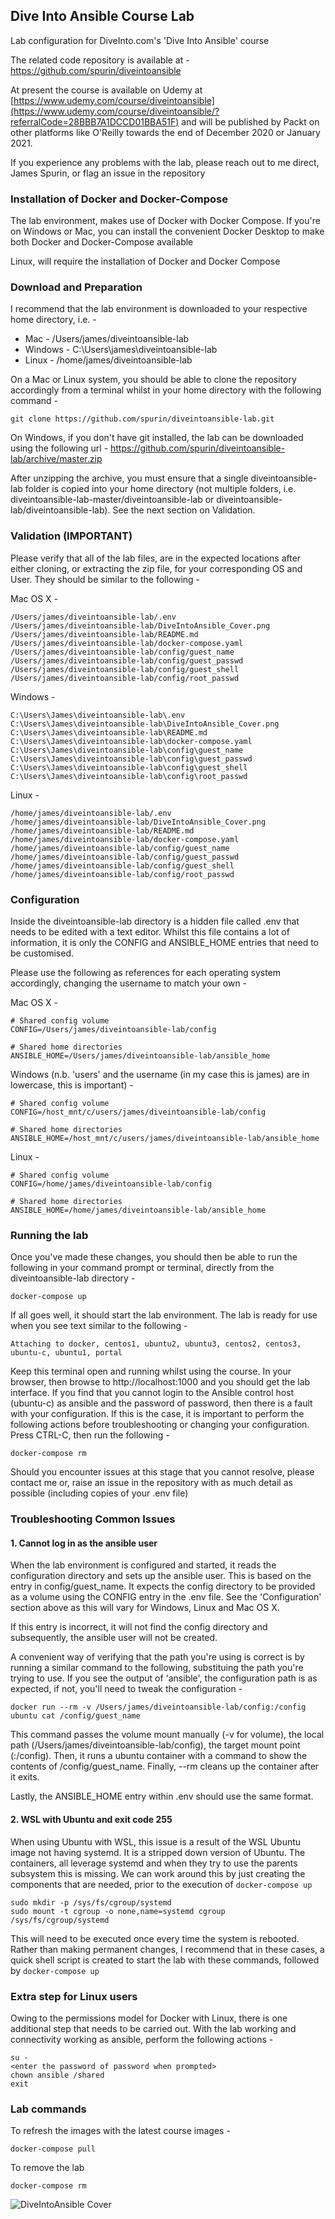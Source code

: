 ## Dive Into Ansible Course Lab

Lab configuration for DiveInto.com's 'Dive Into Ansible' course

The related code repository is available at - https://github.com/spurin/diveintoansible

At present the course is available on Udemy at [https://www.udemy.com/course/diveintoansible](https://www.udemy.com/course/diveintoansible/?referralCode=28BBB7A1DCCD01BBA51F) and will be published by Packt on other platforms like O'Reilly towards the end of December 2020 or January 2021.

If you experience any problems with the lab, please reach out to me direct, James Spurin, or flag an issue in the repository

### Installation of Docker and Docker-Compose

The lab environment, makes use of Docker with Docker Compose.  If you're on Windows or Mac, you can install the convenient
Docker Desktop to make both Docker and Docker-Compose available

Linux, will require the installation of Docker and Docker Compose

### Download and Preparation

I recommend that the lab environment is downloaded to your respective home directory, i.e. -

* Mac     - /Users/james/diveintoansible-lab
* Windows - C:\Users\james\diveintoansible-lab
* Linux   - /home/james/diveintoansible-lab

On a Mac or Linux system, you should be able to clone the repository accordingly from a terminal whilst in your home directory with the following command -

```git clone https://github.com/spurin/diveintoansible-lab.git```

On Windows, if you don't have git installed, the lab can be downloaded using the following url - https://github.com/spurin/diveintoansible-lab/archive/master.zip

After unzipping the archive, you must ensure that a single diveintoansible-lab folder is copied into your home directory (not multiple folders, i.e. diveintoansible-lab-master/diveintoansible-lab or diveintoansible-lab/diveintoansible-lab).  See the next section on Validation.

### Validation (IMPORTANT)

Please verify that all of the lab files, are in the expected locations after either cloning, or extracting the zip file, for your corresponding OS and User.  They should be similar to the following -

Mac OS X -

```
/Users/james/diveintoansible-lab/.env
/Users/james/diveintoansible-lab/DiveIntoAnsible_Cover.png
/Users/james/diveintoansible-lab/README.md
/Users/james/diveintoansible-lab/docker-compose.yaml
/Users/james/diveintoansible-lab/config/guest_name
/Users/james/diveintoansible-lab/config/guest_passwd
/Users/james/diveintoansible-lab/config/guest_shell
/Users/james/diveintoansible-lab/config/root_passwd
```

Windows -

```
C:\Users\James\diveintoansible-lab\.env
C:\Users\James\diveintoansible-lab\DiveIntoAnsible_Cover.png
C:\Users\James\diveintoansible-lab\README.md
C:\Users\James\diveintoansible-lab\docker-compose.yaml
C:\Users\James\diveintoansible-lab\config\guest_name
C:\Users\James\diveintoansible-lab\config\guest_passwd
C:\Users\James\diveintoansible-lab\config\guest_shell
C:\Users\James\diveintoansible-lab\config\root_passwd
```

Linux -

```
/home/james/diveintoansible-lab/.env
/home/james/diveintoansible-lab/DiveIntoAnsible_Cover.png
/home/james/diveintoansible-lab/README.md
/home/james/diveintoansible-lab/docker-compose.yaml
/home/james/diveintoansible-lab/config/guest_name
/home/james/diveintoansible-lab/config/guest_passwd
/home/james/diveintoansible-lab/config/guest_shell
/home/james/diveintoansible-lab/config/root_passwd
```

### Configuration

Inside the diveintoansible-lab directory is a hidden file called .env that needs to be edited with a text editor.  Whilst this file contains a lot of information, it is only the CONFIG and ANSIBLE_HOME entries that need to be customised.  

Please use the following as references for each operating system accordingly, changing the username to match your own -

Mac OS X -

```
# Shared config volume
CONFIG=/Users/james/diveintoansible-lab/config

# Shared home directories
ANSIBLE_HOME=/Users/james/diveintoansible-lab/ansible_home
```

Windows (n.b. 'users' and the username (in my case this is james) are in lowercase, this is important) -

```
# Shared config volume
CONFIG=/host_mnt/c/users/james/diveintoansible-lab/config

# Shared home directories
ANSIBLE_HOME=/host_mnt/c/users/james/diveintoansible-lab/ansible_home
```

Linux -

```
# Shared config volume
CONFIG=/home/james/diveintoansible-lab/config

# Shared home directories
ANSIBLE_HOME=/home/james/diveintoansible-lab/ansible_home
```

### Running the lab

Once you've made these changes, you should then be able to run the following in your command prompt or terminal, directly from the diveintoansible-lab directory -

```
docker-compose up
```

If all goes well, it should start the lab environment.  The lab is ready for use when you see text similar to the following -

```
Attaching to docker, centos1, ubuntu2, ubuntu3, centos2, centos3, ubuntu-c, ubuntu1, portal
```

Keep this terminal open and running whilst using the course.  In your browser, then browse to http://localhost:1000 and you should get the lab interface.  If you find that you cannot login to the Ansible control host (ubuntu-c) as ansible and the password of password, then there is a fault with your configuration.  If this is the case, it is important to perform the following actions before troubleshooting or changing your configuration.  Press CTRL-C, then run the following -

```
docker-compose rm
```

Should you encounter issues at this stage that you cannot resolve, please contact me or, raise an issue in the repository with as much detail as possible (including copies of your .env file)

### Troubleshooting Common Issues

#### 1. Cannot log in as the ansible user

When the lab environment is configured and started, it reads the configuration directory and sets up the ansible user.  This is based on the entry in config/guest_name.  It expects the config directory to be provided as a volume using the CONFIG entry in the .env file.  See the 'Configuration' section above as this will vary for Windows, Linux and Mac OS X.  

If this entry is incorrect, it will not find the config directory and subsequently, the ansible user will not be created.

A convenient way of verifying that the path you're using is correct is by running a similar command to the following, substituing the path you're trying to use.  If you see the output of 'ansible', the configuration path is as expected, if not, you'll need to tweak the configuration -

```
docker run --rm -v /Users/james/diveintoansible-lab/config:/config ubuntu cat /config/guest_name
```

This command passes the volume mount manually (-v for volume), the local path (/Users/james/diveintoansible-lab/config), the target mount point (:/config).  Then, it runs a ubuntu container with a command to show the contents of /config/guest_name.  Finally, --rm cleans up the container after it exits.

Lastly, the ANSIBLE_HOME entry within .env should use the same format.

#### 2. WSL with Ubuntu and exit code 255

When using Ubuntu with WSL, this issue is a result of the WSL Ubuntu image not having systemd.  It is a stripped down version of Ubuntu. The containers, all leverage systemd and when they try to use the parents subsystem this is missing.   We can work around this by just creating the components that are needed, prior to the execution of ```docker-compose up```

```
sudo mkdir -p /sys/fs/cgroup/systemd
sudo mount -t cgroup -o none,name=systemd cgroup /sys/fs/cgroup/systemd
```

This will need to be executed once every time the system is rebooted.  Rather than making permanent changes, I recommend that in these cases, a quick shell script is created to start the lab with these commands, followed by ```docker-compose up```

### Extra step for Linux users

Owing to the permissions model for Docker with Linux, there is one additional step that needs to be carried out.  With the lab working and connectivity working as ansible, perform the following actions -

```
su - 
<enter the password of password when prompted>
chown ansible /shared
exit
```

### Lab commands

To refresh the images with the latest course images -

```
docker-compose pull
```

To remove the lab

```
docker-compose rm
```

![DiveIntoAnsible Cover](DiveIntoAnsible_Cover.png?raw=true "Dive Into Ansible")
